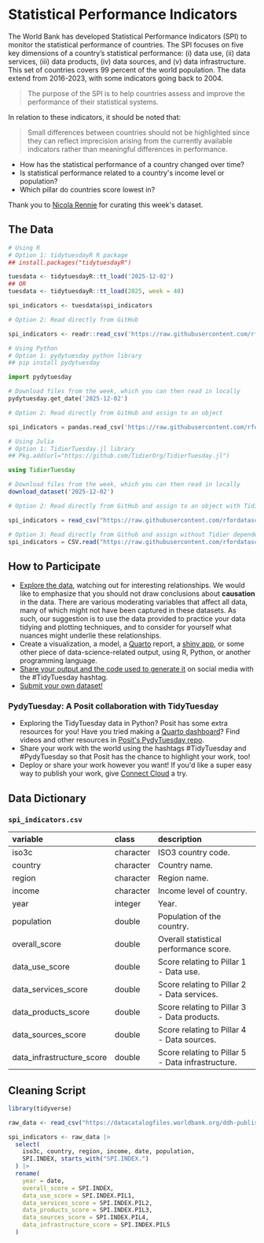 # Statistical Performance Indicators

The World Bank has developed Statistical Performance Indicators (SPI) to monitor the statistical performance of countries. The SPI focuses on five key dimensions of a country’s statistical performance: (i) data use, (ii) data services, (iii) data products, (iv) data sources, and (v) data infrastructure. This set of countries covers 99 percent of the world population. The data extend from 2016-2023, with some indicators going back to 2004.

> The purpose of the SPI is to help countries assess and improve the performance of their statistical systems.

In relation to these indicators, it should be noted that:

> Small differences between countries should not be highlighted since they can reflect imprecision arising from the currently available indicators rather than meaningful differences in performance.

* How has the statistical performance of a country changed over time?
* Is statistical performance related to a country's income level or population?
* Which pillar do countries score lowest in?

Thank you to [Nicola Rennie](https://github.com/nrennie) for curating this week's dataset.

## The Data

```r
# Using R
# Option 1: tidytuesdayR R package 
## install.packages("tidytuesdayR")

tuesdata <- tidytuesdayR::tt_load('2025-12-02')
## OR
tuesdata <- tidytuesdayR::tt_load(2025, week = 48)

spi_indicators <- tuesdata$spi_indicators

# Option 2: Read directly from GitHub

spi_indicators <- readr::read_csv('https://raw.githubusercontent.com/rfordatascience/tidytuesday/main/data/2025/2025-12-02/spi_indicators.csv')
```

```python
# Using Python
# Option 1: pydytuesday python library
## pip install pydytuesday

import pydytuesday

# Download files from the week, which you can then read in locally
pydytuesday.get_date('2025-12-02')

# Option 2: Read directly from GitHub and assign to an object

spi_indicators = pandas.read_csv('https://raw.githubusercontent.com/rfordatascience/tidytuesday/main/data/2025/2025-12-02/spi_indicators.csv')
```

```julia
# Using Julia
# Option 1: TidierTuesday.jl library
## Pkg.add(url="https://github.com/TidierOrg/TidierTuesday.jl")

using TidierTuesday

# Download files from the week, which you can then read in locally
download_dataset('2025-12-02')

# Option 2: Read directly from GitHub and assign to an object with TidierFiles

spi_indicators = read_csv("https://raw.githubusercontent.com/rfordatascience/tidytuesday/main/data/2025/2025-12-02/spi_indicators.csv")

# Option 3: Read directly from Github and assign without Tidier dependencies
spi_indicators = CSV.read("https://raw.githubusercontent.com/rfordatascience/tidytuesday/main/data/2025/2025-12-02/spi_indicators.csv", DataFrame)
```


## How to Participate

- [Explore the data](https://r4ds.hadley.nz/), watching out for interesting relationships. We would like to emphasize that you should not draw conclusions about **causation** in the data. There are various moderating variables that affect all data, many of which might not have been captured in these datasets. As such, our suggestion is to use the data provided to practice your data tidying and plotting techniques, and to consider for yourself what nuances might underlie these relationships.
- Create a visualization, a model, a [Quarto](https://quarto.org/) report, a [shiny app](https://shiny.posit.co/), or some other piece of data-science-related output, using R, Python, or another programming language.
- [Share your output and the code used to generate it](../../../sharing.md) on social media with the #TidyTuesday hashtag.
- [Submit your own dataset!](../../../pr_instructions.md)

### PydyTuesday: A Posit collaboration with TidyTuesday

- Exploring the TidyTuesday data in Python? Posit has some extra resources for you! Have you tried making a [Quarto dashboard](https://quarto.org/docs/dashboards/)? Find videos and other resources in [Posit's PydyTuesday repo](https://github.com/posit-dev/python-tidytuesday-challenge).
- Share your work with the world using the hashtags #TidyTuesday and #PydyTuesday so that Posit has the chance to highlight your work, too!
- Deploy or share your work however you want! If you'd like a super easy way to publish your work, give [Connect Cloud](https://connect.posit.cloud/) a try.


## Data Dictionary

### `spi_indicators.csv`

|variable                  |class     |description                           |
|:-------------------------|:---------|:-------------------------------------|
|iso3c                     |character |ISO3 country code. |
|country                   |character |Country name. |
|region                    |character |Region name. |
|income                    |character |Income level of country. |
|year                      |integer    |Year. |
|population                |double    |Population of the country. |
|overall_score             |double    |Overall statistical performance score. |
|data_use_score            |double    |Score relating to Pillar 1 - Data use. |
|data_services_score       |double    |Score relating to Pillar 2 - Data services. |
|data_products_score       |double    |Score relating to Pillar 3 - Data products. |
|data_sources_score        |double    |Score relating to Pillar 4 - Data sources. |
|data_infrastructure_score |double    |Score relating to Pillar 5 - Data infrastructure. |

## Cleaning Script

```r
library(tidyverse)

raw_data <- read_csv("https://datacatalogfiles.worldbank.org/ddh-published/0037996/8/DR0046108/SPI_index.csv")

spi_indicators <- raw_data |>
  select(
    iso3c, country, region, income, date, population,
    SPI.INDEX, starts_with("SPI.INDEX.")
  ) |>
  rename(
    year = date,
    overall_score = SPI.INDEX,
    data_use_score = SPI.INDEX.PIL1,
    data_services_score = SPI.INDEX.PIL2,
    data_products_score = SPI.INDEX.PIL3,
    data_sources_score = SPI.INDEX.PIL4,
    data_infrastructure_score = SPI.INDEX.PIL5
  )

```
